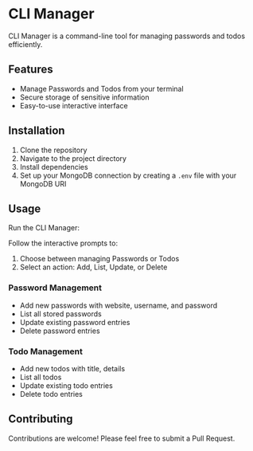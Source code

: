 # CLI Manager

CLI Manager is a command-line tool for managing passwords and todos efficiently.

## Features

- Manage Passwords and Todos from your terminal
- Secure storage of sensitive information
- Easy-to-use interactive interface

## Installation

1. Clone the repository
2. Navigate to the project directory
3. Install dependencies
4. Set up your MongoDB connection by creating a `.env` file with your MongoDB URI

## Usage

Run the CLI Manager:

Follow the interactive prompts to:
1. Choose between managing Passwords or Todos
2. Select an action: Add, List, Update, or Delete

### Password Management

- Add new passwords with website, username, and password
- List all stored passwords 
- Update existing password entries
- Delete password entries

### Todo Management

- Add new todos with title, details
- List all todos
- Update existing todo entries
- Delete todo entries


## Contributing

Contributions are welcome! Please feel free to submit a Pull Request.
